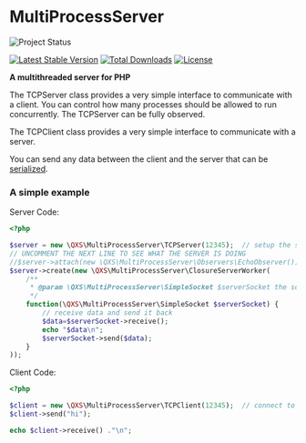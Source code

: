 MultiProcessServer
==================

![Project Status](http://stillmaintained.com/qxsch/MultiProcessServer.png)

[![Latest Stable Version](https://poser.pugx.org/qxsch/multi-process-server/v/stable.png)](https://packagist.org/packages/qxsch/worker-pool) [![Total Downloads](https://poser.pugx.org/qxsch/worker-pool/downloads.png)](https://packagist.org/packages/qxsch/worker-pool) [![License](https://poser.pugx.org/qxsch/worker-pool/license.png)](https://packagist.org/packages/qxsch/worker-pool)

**A multithreaded server for PHP**

The TCPServer class provides a very simple interface to communicate with a client. You can control how many processes should be allowed to run concurrently. The TCPServer can be fully observed.

The TCPClient class provides a very simple interface to communicate with a server.

You can send any data between the client and the server that can be [serialized][serialize].


### A simple example

Server Code:
```php
<?php

$server = new \QXS\MultiProcessServer\TCPServer(12345);  // setup the server for 127.0.0.1 on port 12345
// UNCOMMENT THE NEXT LINE TO SEE WHAT THE SERVER IS DOING
//$server->attach(new \QXS\MultiProcessServer\Observers\EchoObserver());
$server->create(new \QXS\MultiProcessServer\ClosureServerWorker(
    /**
     * @param \QXS\MultiProcessServer\SimpleSocket $serverSocket the socket to communicate with the client
     */
    function(\QXS\MultiProcessServer\SimpleSocket $serverSocket) {
        // receive data and send it back
        $data=$serverSocket->receive();
        echo "$data\n";
        $serverSocket->send($data);
    }
));
```

Client Code:
```php
<?php

$client = new \QXS\MultiProcessServer\TCPClient(12345);  // connect to 127.0.0.1 on port 12345
$client->send("hi");

echo $client->receive() ."\n";
```




  [serialize]: http://php.net/serialize
